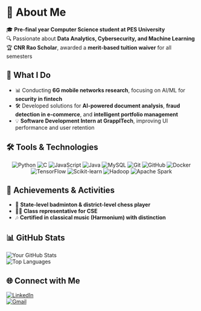 # 👋 About Me  

🎓 **Pre-final year Computer Science student at PES University**  
🔍 Passionate about **Data Analytics, Cybersecurity, and Machine Learning**  
🏆 **CNR Rao Scholar**, awarded a **merit-based tuition waiver** for all semesters  

## 🚀 What I Do  
- 📊 Conducting **6G mobile networks research**, focusing on AI/ML for **security in fintech**  
- 🛠️ Developed solutions for **AI-powered document analysis**, **fraud detection in e-commerce**, and **intelligent portfolio management**  
- 💡 **Software Development Intern at GrapplTech**, improving UI performance and user retention  

## 🛠️ Tools & Technologies  

<p align="center">
  <img src="https://img.shields.io/badge/Python-3776AB?style=for-the-badge&logo=python&logoColor=white" alt="Python" />
  <img src="https://img.shields.io/badge/C-A8B9CC?style=for-the-badge&logo=c&logoColor=white" alt="C" />
  <img src="https://img.shields.io/badge/JavaScript-F7DF1E?style=for-the-badge&logo=javascript&logoColor=black" alt="JavaScript" />
  <img src="https://img.shields.io/badge/Java-ED8B00?style=for-the-badge&logo=java&logoColor=white" alt="Java" />
  <img src="https://img.shields.io/badge/MySQL-4479A1?style=for-the-badge&logo=mysql&logoColor=white" alt="MySQL" />
  <img src="https://img.shields.io/badge/Git-F05032?style=for-the-badge&logo=git&logoColor=white" alt="Git" />
  <img src="https://img.shields.io/badge/GitHub-181717?style=for-the-badge&logo=github&logoColor=white" alt="GitHub" />
  <img src="https://img.shields.io/badge/Docker-2496ED?style=for-the-badge&logo=docker&logoColor=white" alt="Docker" />
  <img src="https://img.shields.io/badge/TensorFlow-FF6F00?style=for-the-badge&logo=tensorflow&logoColor=white" alt="TensorFlow" />
  <img src="https://img.shields.io/badge/Scikit--learn-F7931E?style=for-the-badge&logo=scikit-learn&logoColor=white" alt="Scikit-learn" />
  <img src="https://img.shields.io/badge/Hadoop-66CCFF?style=for-the-badge&logo=apache-hadoop&logoColor=black" alt="Hadoop" />
  <img src="https://img.shields.io/badge/Apache%20Spark-E25A1C?style=for-the-badge&logo=apache-spark&logoColor=white" alt="Apache Spark" />
</p> 

## 🎯 Achievements & Activities  
- 🏸 **State-level badminton & district-level chess player**  
- 👨‍💻 **Class representative for CSE**  
- 🎶 **Certified in classical music (Harmonium) with distinction**  

## 📊 GitHub Stats  

![Your GitHub Stats](https://github-readme-stats.vercel.app/api?username=Sudhanshu1805&show_icons=true&theme=radical)  
![Top Languages](https://github-readme-stats.vercel.app/api/top-langs/?username=Sudhanshu1805&layout=compact&theme=radical)  



## 🌐 Connect with Me  

[![LinkedIn](https://img.shields.io/badge/LinkedIn-0077B5?style=for-the-badge&logo=linkedin&logoColor=white)](https://www.linkedin.com/in/sudhanshu-singh18/)  
[![Gmail](https://img.shields.io/badge/Gmail-D14836?style=for-the-badge&logo=gmail&logoColor=white)](mailto:sudhanshusingh1805@gmail.com)  
